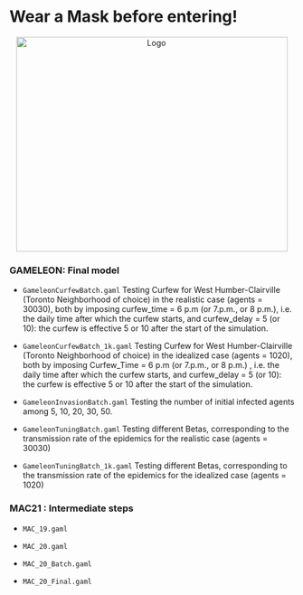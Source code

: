 # Wear a Mask before entering! 

<p align="center">
  <a href="https://github.com/sazio/GAMELEON">
    <img src="https://github.com/sazio/GAMELEON/blob/master/Img/GAMELEON_Masked.png?raw=true" alt="Logo" width="480" height="380">
  </a>
</p>

### **GAMELEON**: Final model 
*  ``` GameleonCurfewBatch.gaml ``` Testing Curfew for West Humber-Clairville (Toronto Neighborhood of choice) in the realistic case (agents = 30030), both by imposing curfew_time = 6 p.m (or 7.p.m., or 8 p.m.), i.e. the daily time after which the curfew starts,  and curfew_delay = 5 (or 10): the curfew is effective 5 or 10  after the start of the simulation.

*  ``` GameleonCurfewBatch_1k.gaml ``` Testing Curfew for West Humber-Clairville (Toronto Neighborhood of choice) in the idealized case (agents = 1020), both by imposing Curfew_Time = 6 p.m (or 7.p.m., or 8 p.m.) , i.e. the daily time after which the curfew starts, and curfew_delay = 5 (or 10): the curfew is effective 5 or 10  after the start of the simulation.

*  ``` GameleonInvasionBatch.gaml ``` Testing the number of initial infected agents among 5, 10, 20, 30, 50.

*  ``` GameleonTuningBatch.gaml ``` Testing different Betas, corresponding to the transmission rate of the epidemics for the realistic case (agents = 30030)

*  ``` GameleonTuningBatch_1k.gaml ``` Testing different Betas, corresponding to the transmission rate of the epidemics for the idealized case (agents = 1020)

### **MAC21** : Intermediate steps
*  ```MAC_19.gaml ```

*  ```MAC_20.gaml ```

*  ```MAC_20_Batch.gaml ```

*  ```MAC_20_Final.gaml ```
